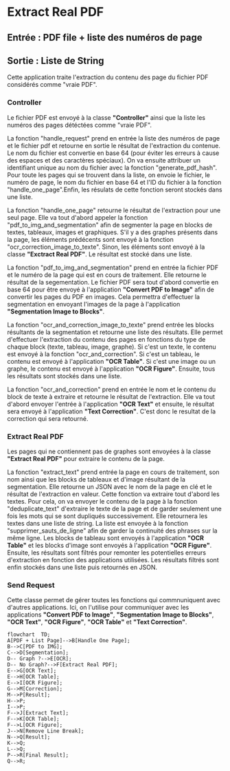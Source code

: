 # Extract Real PDF

## Entrée :  PDF file + liste des numéros de page

## Sortie : Liste de String

Cette application traite l'extraction du contenu des page du fichier PDF considérés comme "vraie PDF".

### Controller 

Le fichier PDF est envoyé à la classe **"Controller"** ainsi que la liste les numéros des pages détéctées comme "vraie PDF". 

La fonction "handle_request" prend en entrée la liste des numéros de page et le fichier pdf et retourne en sortie le résultat de l'extraction du contenue. Le nom du fichier est convertie en base 64 (pour éviter les erreurs à cause des espaces et des caractères spéciaux). On va ensuite attribuer un identifiant unique au nom du fichier avec la fonction "generate_pdf_hash". Pour toute les pages qui se trouvent dans la liste, on envoie le fichier, le numéro de page, le nom du fichier en base 64 et l'ID du fichier à la fonction "handle_one_page".Enfin, les résulats de cette fonction seront stockés dans une liste. 

La fonction "handle_one_page" retourne le résultat de l'extraction pour une seul page. Elle va tout d'abord appeler la fonction "pdf_to_img_and_segmentation" afin de segmenter la page en blocks de textes, tableaux, images et graphiques. S'il y a des graphes présents dans la page, les éléments prédécents sont envoyé à la fonction "ocr_correction_image_to_texte". Sinon, les éléments sont envoyé à la classe **"Exctract Real PDF"**. Le résultat est stocké dans une liste.

La fonction "pdf_to_img_and_segmentation" prend en entrée la fichier PDF et le numéro de la page qui est en cours de traitement. Elle retourne le résultat de la segementation. Le fichier PDF sera tout d'abord convertie en base 64 pour être envoyé à l'application **"Convert PDF to Image"** afin de convertir les pages du PDF en images. Cela permettra d'effectuer la segmentation en envoyant l'images de la page à l'application **"Segmentation Image to Blocks"**. 

La fonction "ocr_and_correction_image_to_texte" prend entrée les blocks résultants de la segmentation et retourne une liste des résultats. Elle permet d'effectuer l'extraction du contenu des pages en fonctions du type de chaque block (texte, tableau, image, graphe). Si c'est un texte, le contenu est envoyé à la fonction "ocr_and_correction". Si c'est un tableau, le contenu est envoyé à l'application **"OCR Table"**. Si c'est une image ou un graphe, le contenu est envoyé à l'application **"OCR Figure"**. Ensuite, tous les résultats sont stockés dans une liste. 

La fonction "ocr_and_correction" prend en entrée le nom et le contenu du block de texte à extraire et retourne le résultat de l'extraction. Elle va tout d'abord envoyer l'entrée à l'application **"OCR Text"** et ensuite, le résultat sera envoyé à l'application **"Text Correction"**. C'est donc le resultat de la correction qui sera retourné. 

### Extract Real PDF

Les pages qui ne contiennent pas de graphes sont envoyées à la classe **"Extract Real PDF"** pour extraire le contenu de la page. 

La fonction "extract_text" prend entrée la page en cours de traitement, son nom ainsi que les blocks de tableaux et d'image résultant de la segmentation. Elle retourne un JSON avec le nom de la page en clé et le résultat de l'extraction en valeur. Cette fonction va extraire tout d'abord les textes. Pour cela, on va envoyer le contenu de la page à la fonction "deduplicate_text" d'extraire le texte de la page et de garder seulement une fois les mots qui se sont dupliqués successivement. Elle retournera les textes dans une liste de string. La liste est envoyée à la fonction "supprimer_sauts_de_ligne" afin de garder la continuité des phrases sur la même ligne. Les blocks de tableau sont envoyés à l'application **"OCR Table"** et les blocks d'image sont envoyés à l'application **"OCR Figure"**. Ensuite, les résultats sont filtrés pour remonter les potentielles erreurs d'extraction en fonction des applications utilisées. Les résultats filtrés sont enfin stockés dans une liste puis retournés en JSON. 

### Send Request

Cette classe permet de gérer toutes les fonctions qui commnuniquent avec d'autres applications. Ici, on l'utilise pour communiquer avec les applications **"Convert PDF to Image"**, **"Segmentation Image to Blocks"**, **"OCR Text"**, **"OCR Figure"**, **"OCR Table"** et **"Text Correction"**.


```mermaid
flowchart  TD;
A[PDF + List Page]-->B[Handle One Page];
B-->C[PDF to IMG];
C-->D[Segmentation];
D-- Graph ?-->E[OCR];
D-- No Graph?-->F[Extract Real PDF];
E-->G[OCR Text];
E-->H[OCR Table];
E-->I[OCR Figure];
G-->M[Correction];
M-->P[Result];
H-->P;
I-->P;
F-->J[Extract Text];
F-->K[OCR Table];
F-->L[OCR Figure];
J-->N[Remove Line Break];
N-->Q[Result];
K-->Q;
L-->Q;
P-->R[Final Result];
Q-->R;
```